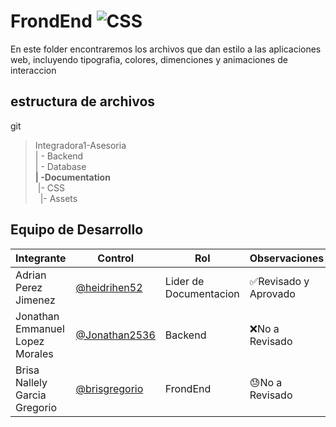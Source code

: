 # FrondEnd ![CSS](https://img.shields.io/badge/CSS3-1572B6?style=for-the-badge&logo=css3&logoColor=white)

En este folder encontraremos los archivos que dan estilo a las aplicaciones web, incluyendo tipografia, colores, dimenciones y animaciones de interaccion
## estructura de archivos 
git
>Integradora1-Asesoria<br>
>| - Backend <br>
>| - Database<br>
>**| -Documentation**<br>
>&nbsp;|- CSS<br>
>&nbsp;&nbsp;|- Assets<br>

## Equipo de Desarrollo
|Integrante|Control|Rol|Observaciones|
|----------|-------|---|-------------|
| Adrian Perez Jimenez|[@heidrihen52](https://github.com/heidrihen52)|Lider de Documentacion|✅Revisado y Aprovado
| Jonathan Emmanuel Lopez Morales |[@Jonathan2536](https://github.com/Jonathan2536)|Backend |❌No a Revisado
| Brisa Nallely Garcia Gregorio|[@brisgregorio](https://github.com/brisgregorio)|FrondEnd|😓No a Revisado
